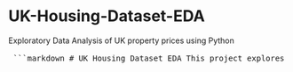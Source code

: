 # UK-Housing-Dataset-EDA
Exploratory Data Analysis of UK property prices using Python
<pre lang="markdown"> ```markdown # UK Housing Dataset EDA This project explores and analyzes UK house price data using Python. The goal is to understand price patterns, trends by location, and other important insights using data science tools. --- ## 📂 Project Structure ``` uk-house-price-eda/ ├── data/ # Contains the dataset (CSV files) │ └── price_paid_data.csv ├── notebooks/ # Jupyter notebooks with code and analysis │ └── eda.ipynb ├── README.md # Project overview and instructions └── requirements.txt # Python packages needed to run the project ``` --- ## 💡 What I'm Doing in This Project - Performing **Exploratory Data Analysis (EDA)** on UK housing prices - Visualizing trends by location, time, and property type - Cleaning and preparing the data - Understanding price distributions - Building a foundation for possible future machine learning --- ## 📦 How to Run This Project 1. Clone the repository: ```bash git clone https://github.com/TaraRasti/UK-Housing-Dataset-EDA.git cd UK-Housing-Dataset-EDA ``` 2. Install dependencies: ```bash pip install -r requirements.txt ``` 3. Open the notebook: ```bash jupyter notebook notebooks/eda.ipynb ``` --- ## 📊 Dataset - The dataset used in this project is from the UK Government’s **Price Paid Data** service. - File: `data/price_paid_data.csv` --- ## ✍️ Author Tara Rasti Student | Aspiring Data Scientist [GitHub Profile](https://github.com/TaraRasti) ``` </pre>
